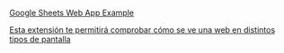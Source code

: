 
[Google Sheets Web App Example](https://www.youtube.com/watch?v=RRQvySxaCW0)

[Esta extensión te permitirá comprobar cómo se ve una web en distintos tipos de pantalla](https://www.genbeta.com/desarrollo/esta-extension-te-permitira-comprobar-como-se-ve-web-distintos-tipos-pantalla)
